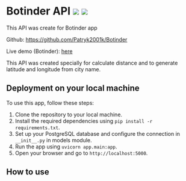 
# Botinder API ![](https://img.shields.io/badge/Python-3776AB?style=for-the-badge&logo=python&logoColor=white) ![]([https://img.shields.io/badge/Postgresql-F7DF1E?style=for-the-badge&logo=postgresql&logoColor=white])
This API was create for Botinder app

Github: https://github.com/Patryk2001k/Botinder

Live demo (Botinder): [here](https://botinder.onrender.com/home)

This API was created specially for calculate distance and to generate latitude and longitude from city name.

## Deployment on your local machine

To use this app, follow these steps:
1. Clone the repository to your local machine.
2. Install the required dependencies using `pip install -r requirements.txt`.
3. Set up your PostgreSQL database and configure the connection in `__init__.py` in models module.
4. Run the app using `uvicorn app.main:app`.
5. Open your browser and go to `http://localhost:5000`.

## How to use

